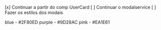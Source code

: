 [x] Continuar a partir do comp UserCard
[ ] Continuar o modalservice
[ ] Fazer os estilos dos modais

blue - #2F80ED
purple - #9D28AC
pink - #EA1E61